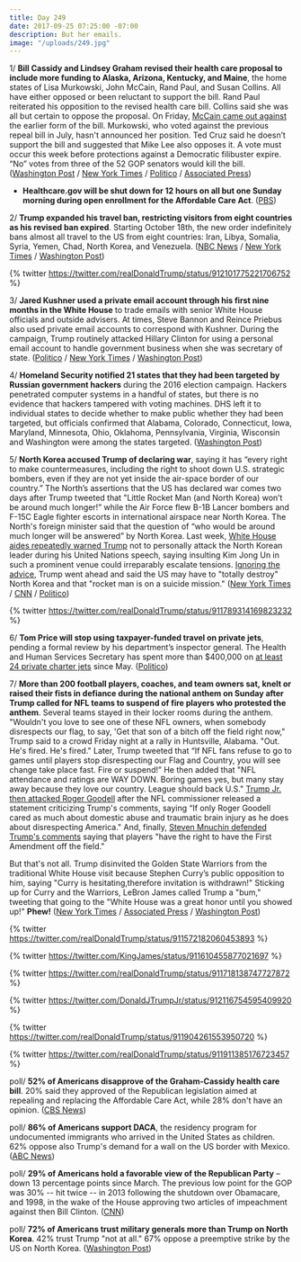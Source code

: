 ```yaml
---
title: Day 249
date: 2017-09-25 07:25:00 -07:00
description: But her emails.
image: "/uploads/249.jpg"
---
```


1/ **Bill Cassidy and Lindsey Graham revised their health care proposal to include more funding to Alaska, Arizona, Kentucky, and Maine**, the home states of Lisa Murkowski, John McCain, Rand Paul, and Susan Collins. All have either opposed or been reluctant to support the bill. Rand Paul reiterated his opposition to the revised health care bill. Collins said she was all but certain to oppose the proposal. On Friday, [McCain came out against](https://www.nytimes.com/2017/09/22/us/politics/mccain-graham-cassidy-health-care.html) the earlier form of the bill. Murkowski, who voted against the previous repeal bill in July, hasn't announced her position. Ted Cruz said he doesn’t support the bill and suggested that Mike Lee also opposes it. A vote must occur this week before protections against a Democratic filibuster expire. “No” votes from three of the 52 GOP senators would kill the bill. ([Washington Post](https://www.washingtonpost.com/powerpost/new-version-of-health-care-bill-will-help-alaska-and-maine--home-of-two-holdout-senators/2017/09/25/24697f62-a188-11e7-b14f-f41773cd5a14_story.html) / [New York Times](https://www.nytimes.com/2017/09/24/us/politics/susan-collins-voicing-doubt-on-health-bill-leaves-it-close-to-collapse.html) / [Politico](http://www.politico.com/story/2017/09/24/obamacare-graham-cassidy-repeal-243079) / [Associated Press](https://apnews.com/e9e0986533f6415887117ced4a5c232c/Opposition-from-GOP-senators-grows,-jeopardizes-health-bill))

* **Healthcare.gov will be shut down for 12 hours on all but one Sunday morning during open enrollment for the Affordable Care Act**. ([PBS](http://www.pbs.org/newshour/rundown/obamacare-signup-site-shut-12-hours-nearly-every-sunday-open-enrollment/))

2/ **Trump expanded his travel ban, restricting visitors from eight countries as his revised ban expired**. Starting October 18th, the new order indefinitely bans almost all travel to the US from eight countries: Iran, Libya, Somalia, Syria, Yemen, Chad, North Korea, and Venezuela. ([NBC News](https://www.nbcnews.com/politics/immigration/trump-restricts-visas-eight-countries-travel-order-expires-n804366) / [New York Times](https://www.nytimes.com/2017/09/24/us/politics/new-order-bars-almost-all-travel-from-seven-countries.html) / [Washington Post](https://www.washingtonpost.com/world/national-security/trump-administration-changes-travel-ban-countries/2017/09/24/1fef7cfe-a140-11e7-ade1-76d061d56efa_story.html))

{% twitter https://twitter.com/realDonaldTrump/status/912101775221706752 %}

3/ **Jared Kushner used a private email account through his first nine months in the White House** to trade emails with senior White House officials and outside advisers. At times, Steve Bannon and Reince Priebus also used private email accounts to correspond with Kushner. During the campaign, Trump routinely attacked Hillary Clinton for using a personal email account to handle government business when she was secretary of state. ([Politico](http://www.politico.com/story/2017/09/24/jared-kushner-private-email-white-house-243071) / [New York Times](https://www.nytimes.com/2017/09/24/us/politics/kushner-personal-email.html) / [Washington Post](https://www.washingtonpost.com/politics/kushner-used-private-email-account-for-some-white-house-business/2017/09/24/917d9b6e-a161-11e7-b14f-f41773cd5a14_story.html))

4/ **Homeland Security notified 21 states that they had been targeted by Russian government hackers** during the 2016 election campaign. Hackers penetrated computer systems in a handful of states, but there is no evidence that hackers tampered with voting machines. DHS left it to individual states to decide whether to make public whether they had been targeted, but officials confirmed that Alabama, Colorado, Connecticut, Iowa, Maryland, Minnesota, Ohio, Oklahoma, Pennsylvania, Virginia, Wisconsin and Washington were among the states targeted. ([Washington Post](https://www.washingtonpost.com/world/national-security/dhs-tells-states-about-russian-hacking-during-2016-election/2017/09/22/fd263a2c-9fe2-11e7-8ea1-ed975285475e_story.html))

5/ **North Korea accused Trump of declaring war**, saying it has “every right to make countermeasures, including the right to shoot down U.S. strategic bombers, even if they are not yet inside the air-space border of our country.” The North’s assertions that the US has declared war comes two days after Trump tweeted that "Little Rocket Man (and North Korea) won’t be around much longer!” while the Air Force flew B-1B Lancer bombers and F-15C Eagle fighter escorts in international airspace near North Korea. The North's foreign minister said that the question of “who would be around much longer will be answered” by North Korea. Last week, [White House aides repeatedly warned Trump](http://www.latimes.com/politics/la-fg-trump-northkorea-20170922-story.html) not to personally attack the North Korean leader during his United Nations speech, saying insulting Kim Jong Un in such a prominent venue could irreparably escalate tensions. [Ignoring the advice](https://whatthefuckjusthappenedtoday.com/2017/09/19/day-243/#3-speaking-at-the-united-nations-gen), Trump went ahead and said the US may have to "totally destroy" North Korea and that "rocket man is on a suicide mission." ([New York Times](https://www.nytimes.com/2017/09/25/world/asia/trump-north-korea.html) / [CNN](http://www.cnn.com/2017/09/25/politics/north-korea-fm-us-bombers/index.html) / [Politico](http://www.politico.com/story/2017/09/23/north-korea-air-force-bombers-243056))

{% twitter https://twitter.com/realDonaldTrump/status/911789314169823232 %}

6/ **Tom Price will stop using taxpayer-funded travel on private jets**, pending a formal review by his department’s inspector general. The Health and Human Services Secretary has spent more than $400,000 on [at least 24 private charter jets](https://whatthefuckjusthappenedtoday.com/2017/09/22/day-246/#8-hhs-secretary-tom-price-has-charte) since May. ([Politico](http://www.politico.com/story/2017/09/23/tom-price-private-jet-travel-review-hhs-243057))

7/ **More than 200 football players, coaches, and team owners sat, knelt or raised their fists in defiance during the national anthem on Sunday after Trump called for NFL teams to suspend of fire players who protested the anthem**. Several teams stayed in their locker rooms during the anthem. "Wouldn't you love to see one of these NFL owners, when somebody disrespects our flag, to say, 'Get that son of a bitch off the field right now," Trump said to a crowd Friday night at a rally in Huntsville, Alabama. "Out. He's fired. He's fired." Later, Trump tweeted that “If NFL fans refuse to go to games until players stop disrespecting our Flag and Country, you will see change take place fast. Fire or suspend!” He then added that "NFL attendance and ratings are WAY DOWN. Boring games yes, but many stay away because they love our country. League should back U.S." [Trump Jr. then attacked Roger Goodell](http://thehill.com/homenews/administration/352185-trump-jr-slams-nfls-roger-goodell-after-criticism-of-president) after the NFL commissioner released a statement criticizing Trump's comments, saying “If only Roger Goodell cared as much about domestic abuse and traumatic brain injury as he does about disrespecting America." And, finally, [Steven Mnuchin defended Trump's comments](http://abcnews.go.com/Politics/nfl-players-free-speech-time-us-treasury-chief/story?id=50047860) saying that players "have the right to have the First Amendment off the field."

But that's not all. Trump disinvited the Golden State Warriors from the traditional White House visit because Stephen Curry’s public opposition to him, saying "Curry is hesitating,therefore invitation is withdrawn!" Sticking up for Curry and the Warriors, LeBron James called Trump a "bum," tweeting that going to the "White House was a great honor until you showed up!" **Phew!** ([New York Times](https://www.nytimes.com/2017/09/24/sports/nfl-trump-anthem-protests.html) / [Associated Press](https://apnews.com/5beb440ee1c24a738e48a1030de901b7/President) / [Washington Post](https://www.washingtonpost.com/news/post-politics/wp/2017/09/24/trump-demands-nfl-teams-fire-or-suspend-players-or-risk-fan-boycott/)) 

{% twitter https://twitter.com/realDonaldTrump/status/911572182060453893 %}

{% twitter https://twitter.com/KingJames/status/911610455877021697 %}

{% twitter https://twitter.com/realDonaldTrump/status/911718138747727872 %}

{% twitter https://twitter.com/DonaldJTrumpJr/status/912116754595409920 %}

{% twitter https://twitter.com/realDonaldTrump/status/911904261553950720 %}

{% twitter https://twitter.com/realDonaldTrump/status/911911385176723457 %}

poll/ **52% of Americans disapprove of the Graham-Cassidy health care bill**. 20% said they approved of the Republican legislation aimed at repealing and replacing the Affordable Care Act, while 28% don't have an opinion. ([CBS News](https://www.cbsnews.com/news/poll-graham-cassidy-republican-health-care-bill-repeal-replace-obamacare-aca/))

poll/ **86% of Americans support DACA**, the residency program for undocumented immigrants who arrived in the United States as children. 62% oppose also Trump's demand for a wall on the US border with Mexico. ([ABC News](http://abcnews.go.com/Politics/americans-back-daca-huge-margin-poll/story?id=50032985))

poll/ **29% of Americans hold a favorable view of the Republican Party** – down 13 percentage points since March. The previous low point for the GOP was 30% -- hit twice -- in 2013 following the shutdown over Obamacare, and 1998, in the wake of the House approving two articles of impeachment against then  Bill Clinton. ([CNN](http://www.cnn.com/2017/09/24/politics/cnn-poll-republican-party-approval/))

poll/ **72% of Americans trust military generals more than Trump on North Korea**. 42% trust Trump "not at all." 67% oppose a preemptive strike by the US on North Korea. ([Washington Post](https://www.washingtonpost.com/politics/poll-far-more-trust-generals-than-trump-on-n-korea-while-two-thirds-oppose-preemptive-strike/2017/09/23/5cc4377c-9fbb-11e7-8ea1-ed975285475e_story.html))